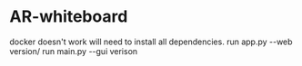 # AR-whiteboard
docker doesn't work will need to install all dependencies. 
run app.py --web version/
run main.py --gui verison 
